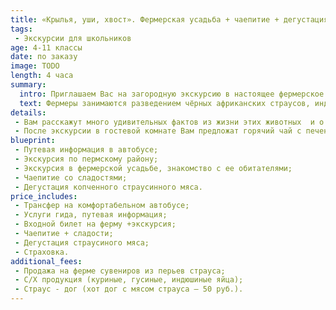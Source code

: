 ```yaml
---
title: «Крылья, уши, хвост». Фермерская усадьба + чаепитие + дегустация.
tags:
 - Экскурсии для школьников
age: 4-11 классы
date: по заказу
image: TODO
length: 4 часа
summary:
  intro: Приглашаем Вас на загородную экскурсию в настоящее фермерское хозяйство!
  text: Фермеры занимаются разведением чёрных африканских страусов, индеек разных пород. На ферме также есть: цесарки, утки, гуси, породистые куры, дикие кабаны, кролики, козы, овцы и даже ТРАВЯНЫЕ свиньи и канадские БИЗОНЫ!
details:
 - Вам расскажут много удивительных фактов из жизни этих животных  и о том,  как они прижились у нас на Урале.  Вы можете их сфотографировать  и покормить, а некоторых  погладить и подержать на руках.
 - После экскурсии в гостевой комнате Вам предложат горячий чай с печеньем и конфетами и продегустировать копченное мясо страуса. Вы получите не только «огромный багаж» полезной информации, но и массу незабываемых впечатлений!!!
blueprint:
 - Путевая информация в автобусе;
 - Экскурсия по пермскому району;
 - Экскурсия в фермерской усадьбе, знакомство с ее обитателями;
 - Чаепитие со сладостями;
 - Дегустация копченного страусинного мяса.
price_includes:
 - Трансфер на комфортабельном автобусе;
 - Услуги гида, путевая информация;
 - Входной билет на ферму +экскурсия;
 - Чаепитие + сладости;
 - Дегустация страусиного мяса;
 - Страховка.
additional_fees:
 - Продажа на ферме сувениров из перьев страуса;
 - С/Х продукция (куриные, гусиные, индюшиные яйца);
 - Страус - дог (хот дог с мясом страуса – 50 руб.).
---
```


